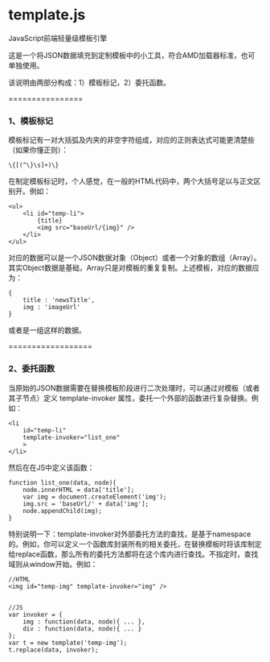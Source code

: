 template.js
===========

JavaScript前端轻量级模板引擎

这是一个将JSON数据填充到定制模板中的小工具，符合AMD加载器标准，也可单独使用。

该说明由两部分构成：1）模板标记，2）委托函数。

================
### 1、模板标记

模板标记有一对大括弧及内夹的非空字符组成，对应的正则表达式可能更清楚些（如果你懂正则）：

    \{[(^\}\s]+)\}

在制定模板标记时，个人感觉，在一般的HTML代码中，两个大括号足以与正文区别开。例如：

    <ul>
        <li id="temp-li">
            {title}
            <img src="baseUrl/{img}" />
        </li>
    </ul>

对应的数据可以是一个JSON数据对象（Object）或者一个对象的数组（Array）。其实Object数据是基础，Array只是对模板的重复复制。上述模板，对应的数据应为：

    {
        title : 'newsTitle',
        img : 'imageUrl'
    }
    
或者是一组这样的数据。

==================
### 2、委托函数

当原始的JSON数据需要在替换模板阶段进行二次处理时，可以通过对模板（或者其子节点）定义
    template-invoker
属性，委托一个外部的函数进行复杂替换。例如：

    <li
        id="temp-li"
        template-invoker="list_one"
        >
    </li>
    
然后在在JS中定义该函数：

    function list_one(data, node){
        node.innerHTML = data['title'];
        var img = document.createElement('img');
        img.src = 'baseUrl/' + data['img'];
        node.appendChild(img);
    }

特别说明一下：template-invoker对外部委托方法的查找，是基于namespace的。例如，你可以定义一个函数库封装所有的相关委托，在替换模板时将该库制定给replace函数，那么所有的委托方法都将在这个库内进行查找。不指定时，查找域则从window开始。例如：

    //HTML
    <img id="temp-img" template-invoker="img" />


    //JS
    var invoker = {
        img : function(data, node){ ... },
        div : function(data, node){ ... }
    };
    var t = new template('temp-img');
    t.replace(data, invoker);

